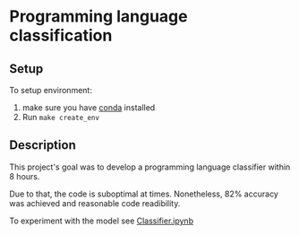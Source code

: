 # Programming language classification

## Setup
To setup environment: 
1. make sure you have [conda](https://docs.conda.io/projects/conda/en/latest/user-guide/install/) installed
2. Run ```make create_env```

## Description
This project's goal was to develop a programming language classifier within 8 hours.

Due to that, the code is suboptimal at times. Nonetheless, 82% accuracy was achieved and reasonable code readibility.

To experiment with the model see [Classifier.ipynb](Classifier.ipynb)

